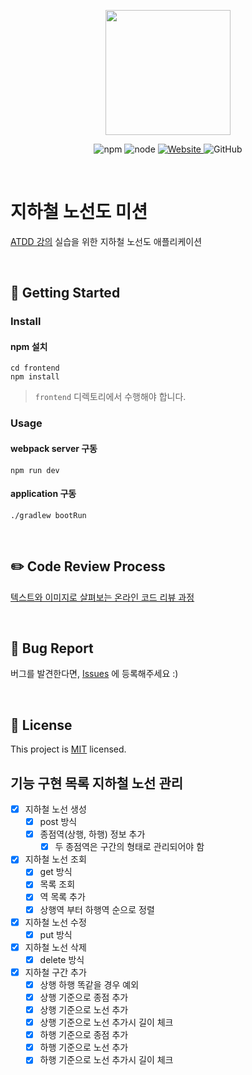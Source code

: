 <p align="center">
    <img width="200px;" src="https://raw.githubusercontent.com/woowacourse/atdd-subway-admin-frontend/master/images/main_logo.png"/>
</p>
<p align="center">
  <img alt="npm" src="https://img.shields.io/badge/npm-%3E%3D%205.5.0-blue">
  <img alt="node" src="https://img.shields.io/badge/node-%3E%3D%209.3.0-blue">
  <a href="https://edu.nextstep.camp/c/R89PYi5H" alt="nextstep atdd">
    <img alt="Website" src="https://img.shields.io/website?url=https%3A%2F%2Fedu.nextstep.camp%2Fc%2FR89PYi5H">
  </a>
  <img alt="GitHub" src="https://img.shields.io/github/license/next-step/atdd-subway-admin">
</p>

<br>

# 지하철 노선도 미션
[ATDD 강의](https://edu.nextstep.camp/c/R89PYi5H) 실습을 위한 지하철 노선도 애플리케이션

<br>

## 🚀 Getting Started

### Install
#### npm 설치
```
cd frontend
npm install
```
> `frontend` 디렉토리에서 수행해야 합니다.

### Usage
#### webpack server 구동
```
npm run dev
```
#### application 구동
```
./gradlew bootRun
```
<br>

## ✏️ Code Review Process
[텍스트와 이미지로 살펴보는 온라인 코드 리뷰 과정](https://github.com/next-step/nextstep-docs/tree/master/codereview)

<br>

## 🐞 Bug Report

버그를 발견한다면, [Issues](https://github.com/next-step/atdd-subway-admin/issues) 에 등록해주세요 :)

<br>

## 📝 License

This project is [MIT](https://github.com/next-step/atdd-subway-admin/blob/master/LICENSE.md) licensed.

## 기능 구현 목록 지하철 노선 관리

- [x] 지하철 노선 생성 
  - [x] post 방식
  - [x] 종점역(상행, 하행) 정보 추가
    - [x] 두 종점역은 구간의 형태로 관리되어야 함
    
- [x] 지하철 노선 조회
  - [x] get 방식
  - [x] 목록 조회
  - [x] 역 목록 추가
  - [x] 상행역 부터 하행역 순으로 정렬
  
- [x] 지하철 노선 수정 
  - [x] put 방식

- [x] 지하철 노선 삭제
  - [x] delete 방식
  
- [x] 지하철 구간 추가
  - [x] 상행 하행 똑같을 경우 예외
  - [x] 상행 기준으로 종점 추가
  - [x] 상행 기준으로 노선 추가
  - [x] 상행 기준으로 노선 추가시 길이 체크
  - [x] 하행 기준으로 종점 추가
  - [x] 하행 기준으로 노선 추가
  - [x] 하행 기준으로 노선 추가시 길이 체크